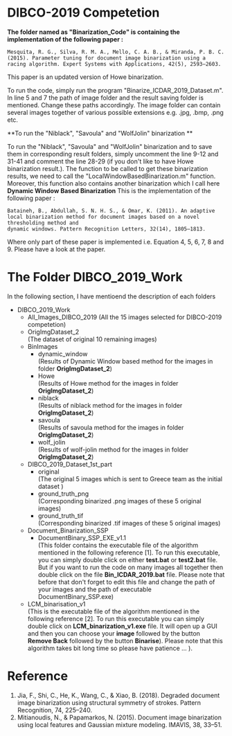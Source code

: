 # DIBCO-2019 Competetion # 

 **The folder named as "Binarization_Code" is containing the implementation of the following paper :**

```
Mesquita, R. G., Silva, R. M. A., Mello, C. A. B., & Miranda, P. B. C. (2015). Parameter tuning for document image binarization using a racing algorithm. Expert Systems with Applications, 42(5), 2593–2603.
```
This paper is an updated version of Howe binarization. 


To run the code, simply run the program "Binarize_ICDAR_2019_Dataset.m". In line 
5 and 7 the path of image folder and the result saving folder is mentioned. Change 
these paths accordingly. The image folder can contain several images together of various possible 
extensions e.g. .jpg, .bmp, .png etc. 

**To run the "Niblack", "Savoula" and "WolfJolin" binarization **

To run the "Niblack", "Savoula" and "WolfJolin" binarization and to save them in 
corresponding result folders, simply uncomment the line 9-12 and 31-41 and comment 
the line 28-29 (if you don't like to have Howe binarization result.). The function to be called to get 
these binarization results, we need to call the "LocalWindowBasedBinarization.m" function. Moreover, 
this function also contains another binarization which I call here **Dynamic Window Based Binarization**
This is the implementation of the following paper : 

```
Bataineh, B., Abdullah, S. N. H. S., & Omar, K. (2011). An adaptive local binarization method for document images based on a novel thresholding method and 
dynamic windows. Pattern Recognition Letters, 32(14), 1805–1813. 
```
Where only part of these paper is implemented i.e. Equation 4, 5, 6, 7, 8 and 9. 
Please have a look at the paper. 

# The Folder DIBCO_2019_Work #

In the following section, I have mentioend the description of each folders 

*  DIBCO_2019_Work
     * All_Images_DIBCO_2019
        (All the 15 images selected for DIBCO-2019 competetion)
     * OrigImgDataset_2  
       (The dataset of original 10 remaining images)    
     * BinImages
        *  dynamic_window  
             (Results of Dynamic Window based method for the images in folder **OrigImgDataset_2**)
        *  Howe  
             (Results of Howe method for the images in folder **OrigImgDataset_2**)
        *  niblack  
             (Results of niblack method for the images in folder **OrigImgDataset_2**)
        *  savoula  
             (Results of savoula method for the images in folder **OrigImgDataset_2**)
        *  wolf_jolin  
             (Results of wolf-jolin method for the images in folder **OrigImgDataset_2**)
     * DIBCO_2019_Dataset_1st_part
        *  original  
           (The original 5 images which is sent to Greece team as the initial dataset )
        *  ground_truth_png  
           (Corresponding binarized .png images of these 5 original images)
        *  ground_truth_tif  
          (Corresponding binarized .tif images of these 5 original images)
     * Document_Binarization_SSP
        *  DocumentBinary_SSP_EXE_v1.1  
             (This folder contains the executable file of the algorithm mentioned in the following reference [1]. 
              To run this executable, you can simply double click on either **test.bat** or **test2.bat** file. But if you want to run the code 
                on many images all together then double click on the file **Bin_ICDAR_2019.bat** file. Please note that before that don't 
                forget to edit this file and change the path of your images and the path of executable DocumentBinary_SSP.exe)
     * LCM_binarisation_v1  
        (This is the executable file of the algorithm mentioned in the following reference [2]. To run this executable you can simply double click 
        on **LCM_binarization_v1.exe** file. It will open up a GUI and then you can choose your **image** followed by the button 
        **Remove Back** followed by the button **Binarise**). Please note that this algorithm takes bit long time so please have patience ... ). 

# Reference #  
1.  Jia, F., Shi, C., He, K., Wang, C., & Xiao, B. (2018). Degraded document image binarization using structural symmetry of strokes. Pattern Recognition, 74, 225–240. 
2.  Mitianoudis, N., & Papamarkos, N. (2015). Document image binarization using local features and Gaussian mixture modeling. IMAVIS, 38, 33–51.
